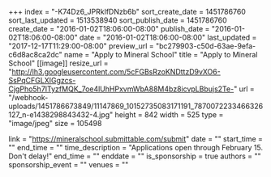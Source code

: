 +++
index = "-K74Dz6_JPRklfDNzb6b"
sort_create_date = 1451786760
sort_last_updated = 1513538940
sort_publish_date = 1451786760
create_date = "2016-01-02T18:06:00-08:00"
publish_date = "2016-01-02T18:06:00-08:00"
date = "2016-01-02T18:06:00-08:00"
last_updated = "2017-12-17T11:29:00-08:00"
preview_url = "bc279903-c50d-63ae-9efa-c6d8ac8ca2dc"
name = "Apply to Mineral School"
title = "Apply to Mineral School"
[[image]]
resize_url = "http://lh3.googleusercontent.com/5cFGBsRzoKNDttzD9vXO6-SsPqCFGLXIGgzcs-CjgPho5h7ITyzfMQK_7oe4lUhHPxvmWbA88M4bz8icvpLBbujs2Te-"
url = "/webhook-uploads/1451786673849/11147869_10152735083171191_7870072233466326127_n-e1438298843432-4.jpg"
height = 842
width = 525
type = "image/jpeg"
size = 105498

link = "https://mineralschool.submittable.com/submit"
date = ""
start_time = ""
end_time = ""
time_description = "Applications open through February 15. Don't delay!"
end_time = ""
enddate = ""
is_sponsorship = true
authors = ""
sponsorship_event = ""
venues = ""
